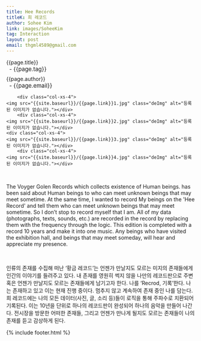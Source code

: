 ```yaml
---
title: Hee Records
titleK: 희 레코드
author: Sohee Kim
link: images/SoheeKim
tag: Interaction
layout: post
email: thgml4589@gmail.com
---	
```


<div class="container">

<div class="deDep">
{{page.title}}<br>
<p style="font-size:15px; margin:0px; padding:0px 0px 0px 8px; margin:0px 0px 8px 0px;">- {{page.tag}}</p>
{{page.author}}<br>
<p style="font-size:15px; margin:0px; padding:0px 0px 0px 8px;">- {{page.email}}</p>
</div>


<div class="row" class="imgcolor">
	
		<div class="col-xs-4">
	<img src="{{site.baseurl}}/{{page.link}}1.jpg" class="deImg" alt="등록된 이미지가 없습니다."></div>
		<div class="col-xs-4">
	<img src="{{site.baseurl}}/{{page.link}}2.jpg" class="deImg" alt="등록된 이미지가 없습니다."></div>
	<div class="col-xs-4">
	<img src="{{site.baseurl}}/{{page.link}}3.jpg" class="deImg" alt="등록된 이미지가 없습니다."></div>
		<div class="col-xs-4">
	<img src="{{site.baseurl}}/{{page.link}}4.jpg" class="deImg" alt="등록된 이미지가 없습니다."></div>
	
</div>
<br>

<div class="det lato">



The Voyger Golen Records  which collects existence of Human beings. has been said about Human beings to who can meet unknown beings that may meet sometime.
At the same time, I wanted to record My beings on the 'Hee Record' and tell them who can meet unknown beings that may meet sometime. So I don’t stop to record myself that I am.
All of my data (photographs, texts, sounds, etc.) are recorded in the record by replacing them with the frequency through the logic. This edition is completed with a record 10 years and make it into one music. Any beings who have visited the exhibition hall, and beings that may meet someday, will hear and appreciate my presence.
 


</div>

<br>

<div class="noto">

인류의 존재를 수집해 떠난 ‘황금 레코드’는 언젠가 만날지도 모르는 미지의 존재들에게 인간의 이야기를 들려주고 있다.
내 존재를 영원히 썩지 않을 나만의 레코드판으로 주변 혹은 언젠가 만날지도 모르는 존재들에게 남기고자 한다. 나를 ‘Recrod, 기록’한다. 나는 존재하고 있고 이는 현재 진행 중이다. 멈추지 않고 계속하여 존재 중인 나를 담는다.
희 레코드에는 나의 모든 데이터(사진, 글, 소리 등)들이 로직을 통해 주파수로 치환되어 기록된다. 이는 10년을 단위로 하나의 레코드판이 완성되어 하나의 음악을 만들어 나간다. 전시장을 방문한 어떠한 존재들, 그리고 언젠가 만나게 될지도 모르는 존재들이 나의 존재를 듣고 감상하게 된다. 


</div>
 {% include footer.html %}